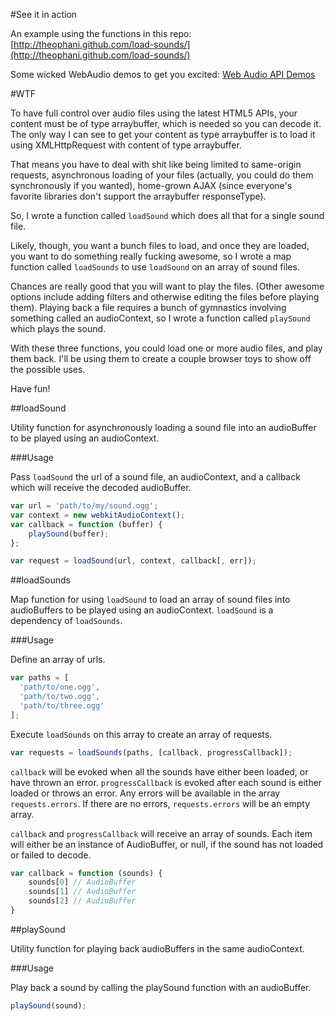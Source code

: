#See it in action

An example using the functions in this repo: [http://theophani.github.com/load-sounds/](http://theophani.github.com/load-sounds/)

Some wicked WebAudio demos to get you excited: [Web Audio API Demos](http://chromium.googlecode.com/svn/trunk/samples/audio/samples.html)

#WTF

To have full control over audio files using the latest HTML5 APIs, your content must be of type arraybuffer, which is needed so you can decode it. The only way I can see to get your content as type arraybuffer is to load it using XMLHttpRequest with content of type arraybuffer.

That means you have to deal with shit like being limited to same-origin requests, asynchronous loading of your files (actually, you could do them synchronously if you wanted), home-grown AJAX (since everyone's favorite libraries don't support the arraybuffer responseType).

So, I wrote a function called `loadSound` which does all that for a single sound file.

Likely, though, you want a bunch files to load, and once they are loaded, you want to do something really fucking awesome, so I wrote a map function called `loadSounds` to use `loadSound` on an array of sound files.

Chances are really good that you will want to play the files. (Other awesome options include adding filters and otherwise editing the files before playing them). Playing back a file requires a bunch of gymnastics involving something called an audioContext, so I wrote a function called `playSound` which plays the sound.

With these three functions, you could load one or more audio files, and play them back. I'll be using them to create a couple browser toys to show off the possible uses.

Have fun!

##loadSound

Utility function for asynchronously loading a sound file into an audioBuffer to be played using an audioContext.

###Usage

Pass `loadSound` the url of a sound file, an audioContext, and a callback which will receive the decoded audioBuffer.

```javascript
var url = 'path/to/my/sound.ogg';
var context = new webkitAudioContext();
var callback = function (buffer) {
	playSound(buffer);
};

var request = loadSound(url, context, callback[, err]);
```

##loadSounds

Map function for using `loadSound` to load an array of sound files into audioBuffers to be played using an audioContext. `loadSound` is a dependency of `loadSounds`.

###Usage

Define an array of urls.

```javascript
var paths = [
  'path/to/one.ogg',
  'path/to/two.ogg',
  'path/to/three.ogg'
];
```

Execute `loadSounds` on this array to create an array of requests.

```javascript
var requests = loadSounds(paths, [callback, progressCallback]);
```

`callback` will be evoked when all the sounds have either been loaded, or have thrown an error. `progressCallback` is evoked after each sound is either loaded or throws an error. Any errors will be available in the array `requests.errors`. If there are no errors, `requests.errors` will be an empty array.

`callback` and `progressCallback` will receive an array of sounds. Each item will either be an instance of AudioBuffer, or null, if the sound has not loaded or failed to decode.

```javascript
var callback = function (sounds) {
	sounds[0] // AudioBuffer
	sounds[1] // AudioBuffer
	sounds[2] // AudioBuffer
}
```

##playSound

Utility function for playing back audioBuffers in the same audioContext.

###Usage

Play back a sound by calling the playSound function with an audioBuffer.

```javascript
playSound(sound);
```
